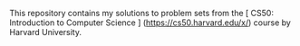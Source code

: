 This repository contains my solutions to problem sets from the [ CS50: Introduction to Computer Science ] (https://cs50.harvard.edu/x/) course by Harvard University.
